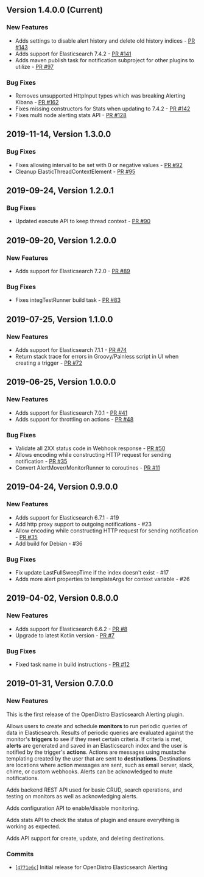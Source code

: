 ## Version 1.4.0.0 (Current)

### New Features
  * Adds settings to disable alert history and delete old history indices - [PR #143](https://github.com/opendistro-for-elasticsearch/alerting/pull/143)
  * Adds support for Elasticsearch 7.4.2 - [PR #141](https://github.com/opendistro-for-elasticsearch/alerting/pull/141)
  * Adds maven publish task for notification subproject for other plugins to utilize - [PR #97](https://github.com/opendistro-for-elasticsearch/alerting/pull/97)

### Bug Fixes
  * Removes unsupported HttpInput types which was breaking Alerting Kibana - [PR #162](https://github.com/opendistro-for-elasticsearch/alerting/pull/162)
  * Fixes missing constructors for Stats when updating to 7.4.2 - [PR #142](https://github.com/opendistro-for-elasticsearch/alerting/pull/142)
  * Fixes multi node alerting stats API - [PR #128](https://github.com/opendistro-for-elasticsearch/alerting/pull/128)

## 2019-11-14, Version 1.3.0.0

### Bug Fixes
  * Fixes allowing interval to be set with 0 or negative values - [PR #92](https://github.com/opendistro-for-elasticsearch/alerting/pull/92)
  * Cleanup ElasticThreadContextElement - [PR #95](https://github.com/opendistro-for-elasticsearch/alerting/pull/95)

## 2019-09-24, Version 1.2.0.1

### Bug Fixes
  * Updated execute API to keep thread context - [PR #90](https://github.com/opendistro-for-elasticsearch/alerting/pull/90)

## 2019-09-20, Version 1.2.0.0

### New Features
  * Adds support for Elasticsearch 7.2.0 - [PR #89](https://github.com/opendistro-for-elasticsearch/alerting/pull/89)

### Bug Fixes
  * Fixes integTestRunner build task - [PR #83](https://github.com/opendistro-for-elasticsearch/alerting/pull/83)

## 2019-07-25, Version 1.1.0.0

### New Features
  * Adds support for Elasticsearch 7.1.1 - [PR #74](https://github.com/opendistro-for-elasticsearch/alerting/pull/74)
  * Return stack trace for errors in Groovy/Painless script in UI when creating a trigger - [PR #72](https://github.com/opendistro-for-elasticsearch/alerting/pull/72)

## 2019-06-25, Version 1.0.0.0

### New Features
  * Adds support for Elasticsearch 7.0.1 - [PR #41](https://github.com/opendistro-for-elasticsearch/alerting/pull/41)
  * Adds support for throttling on actions - [PR #48](https://github.com/opendistro-for-elasticsearch/alerting/pull/48)

### Bug Fixes
  * Validate all 2XX status code in Webhook response  - [PR #50](https://github.com/opendistro-for-elasticsearch/alerting/pull/50)
  * Allows encoding while constructing HTTP request for sending notification - [PR #35](https://github.com/opendistro-for-elasticsearch/alerting/pull/35)
  * Convert AlertMover/MonitorRunner to coroutines - [PR #11](https://github.com/opendistro-for-elasticsearch/alerting/pull/11)

## 2019-04-24, Version 0.9.0.0

### New Features
  * Adds support for Elasticsearch 6.7.1 - #19
  * Add http proxy support to outgoing notifications - #23
  * Allow encoding while constructing HTTP request for sending notification - [PR #35](https://github.com/opendistro-for-elasticsearch/alerting/pull/35)
  * Add build for Debian - #36

### Bug Fixes
  * Fix update LastFullSweepTime if the index doesn't exist - #17
  * Adds more alert properties to templateArgs for context variable - #26

## 2019-04-02, Version 0.8.0.0

### New Features
  * Adds support for Elasticsearch 6.6.2 - [PR #8](https://github.com/opendistro-for-elasticsearch/alerting/pull/8)
  * Upgrade to latest Kotlin version - [PR #7](https://github.com/opendistro-for-elasticsearch/alerting/pull/7)

### Bug Fixes
  * Fixed task name in build instructions - [PR #12](https://github.com/opendistro-for-elasticsearch/alerting/pull/12)

## 2019-01-31, Version 0.7.0.0

### New Features

This is the first release of the OpenDistro Elasticsearch Alerting plugin.

Allows users to create and schedule **monitors** to run periodic queries of data in Elasticsearch.
Results of periodic queries are evaluated against the monitor's **triggers** to see if they meet certain criteria.
If criteria is met, **alerts** are generated and saved in an Elasticsearch index and the user is notified by the trigger's **actions**.
Actions are messages using mustache templating created by the user that are sent to **destinations**.
Destinations are locations where action messages are sent, such as email server, slack, chime, or custom webhooks.
Alerts can be acknowledged to mute notifications.

Adds backend REST API used for basic CRUD, search operations, and testing on monitors as well as acknowledging alerts.

Adds configuration API to enable/disable monitoring.

Adds stats API to check the status of plugin and ensure everything is working as expected.

Adds API support for create, update, and deleting destinations.

### Commits

* [[`4771e6c`](https://github.com/mauve-hedgehog/opendistro-elasticsearch-alerting/commit/4771e6c5ce6f541fc84f1290ac2fd43f64f3dcb2)] Initial release for OpenDistro Elasticsearch Alerting

